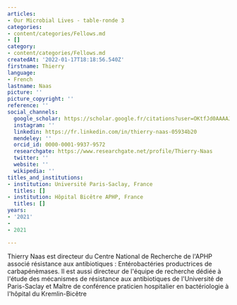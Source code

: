 ```yaml
---
articles:
- Our Microbial Lives - table-ronde 3
categories:
- content/categories/Fellows.md
- []
category:
- content/categories/Fellows.md
createdAt: '2022-01-17T18:18:56.540Z'
firstname: Thierry
language:
- French
lastname: Naas
picture: ''
picture_copyright: ''
reference: ''
social_channels:
  google_scholar: https://scholar.google.fr/citations?user=OKtfJd0AAAAJ&hl=fr
  instagram: ''
  linkedin: https://fr.linkedin.com/in/thierry-naas-05934b20
  mendeley: ''
  orcid_id: 0000-0001-9937-9572
  researchgate: https://www.researchgate.net/profile/Thierry-Naas
  twitter: ''
  website: ''
  wikipedia: ''
titles_and_institutions:
- institution: Université Paris-Saclay, France
  titles: []
- institution: Hôpital Bicêtre APHP, France
  titles: []
years:
- '2021'
- 
- 2021

---
```

Thierry Naas est directeur du Centre National de Recherche de l'APHP associé résistance aux antibiotiques : Entérobactéries productrices de carbapénèmases. Il est aussi directeur de l'équipe de recherche dédiée à l'étude des mécanismes de résistance aux antibiotiques de l'Université de Paris-Saclay et Maître de conférence praticien hospitalier en bactériologie à l'hôpital du Kremlin-Bicêtre